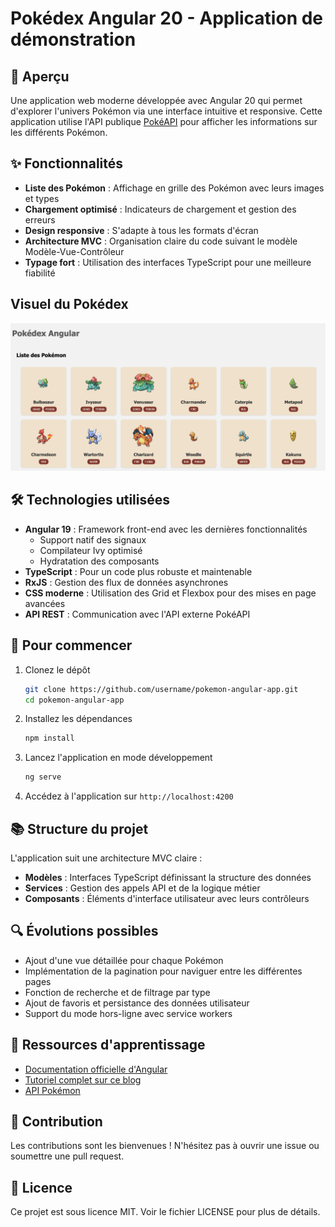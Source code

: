 # Pokédex Angular 20 - Application de démonstration

## 📱 Aperçu

Une application web moderne développée avec Angular 20 qui permet d'explorer l'univers Pokémon via une interface intuitive et responsive. Cette application utilise l'API publique [PokéAPI](https://pokeapi.co/) pour afficher les informations sur les différents Pokémon.

## ✨ Fonctionnalités

- **Liste des Pokémon** : Affichage en grille des Pokémon avec leurs images et types
- **Chargement optimisé** : Indicateurs de chargement et gestion des erreurs
- **Design responsive** : S'adapte à tous les formats d'écran
- **Architecture MVC** : Organisation claire du code suivant le modèle Modèle-Vue-Contrôleur
- **Typage fort** : Utilisation des interfaces TypeScript pour une meilleure fiabilité

## Visuel du Pokédex
![Capture écran Pokédex](https://raw.githubusercontent.com/claudebueno/pokemon-app/refs/heads/master/public/app-angular-pokedex-screen.png "Capture écran Pokédex")

## 🛠️ Technologies utilisées

- **Angular 19** : Framework front-end avec les dernières fonctionnalités
  - Support natif des signaux
  - Compilateur Ivy optimisé
  - Hydratation des composants
- **TypeScript** : Pour un code plus robuste et maintenable
- **RxJS** : Gestion des flux de données asynchrones
- **CSS moderne** : Utilisation des Grid et Flexbox pour des mises en page avancées
- **API REST** : Communication avec l'API externe PokéAPI

## 🚀 Pour commencer

1. Clonez le dépôt
   ```bash
   git clone https://github.com/username/pokemon-angular-app.git
   cd pokemon-angular-app
   ```

2. Installez les dépendances
   ```bash
   npm install
   ```

3. Lancez l'application en mode développement
   ```bash
   ng serve
   ```

4. Accédez à l'application sur `http://localhost:4200`

## 📚 Structure du projet

L'application suit une architecture MVC claire :

- **Modèles** : Interfaces TypeScript définissant la structure des données
- **Services** : Gestion des appels API et de la logique métier
- **Composants** : Éléments d'interface utilisateur avec leurs contrôleurs

## 🔍 Évolutions possibles

- Ajout d'une vue détaillée pour chaque Pokémon
- Implémentation de la pagination pour naviguer entre les différentes pages
- Fonction de recherche et de filtrage par type
- Ajout de favoris et persistance des données utilisateur
- Support du mode hors-ligne avec service workers

## 📖 Ressources d'apprentissage

- [Documentation officielle d'Angular](https://angular.io/docs)
- [Tutoriel complet sur ce blog](https://www.claudebueno.com/developpement/angular-et-pokemon-creez-votre-pokedex-complet.htm)
- [API Pokémon](https://pokeapi.co/docs/v2)

## 🤝 Contribution

Les contributions sont les bienvenues ! N'hésitez pas à ouvrir une issue ou soumettre une pull request.

## 📄 Licence

Ce projet est sous licence MIT. Voir le fichier LICENSE pour plus de détails.
